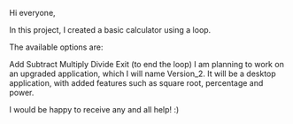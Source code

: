 Hi everyone,

In this project, I created a basic calculator using a loop.

The available options are:

Add
Subtract
Multiply
Divide
Exit (to end the loop)
I am planning to work on an upgraded application, which I will name Version_2. It will be a desktop application, with added features such as square root, percentage and power.

I would be happy to receive any and all help! :)

